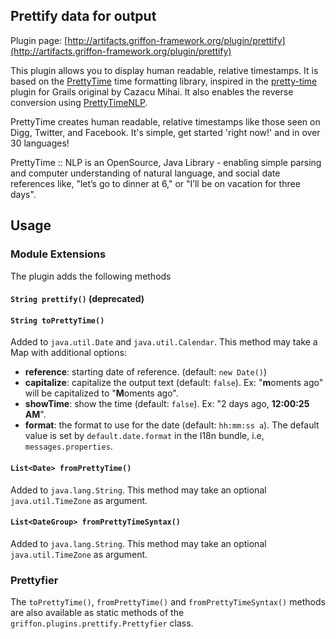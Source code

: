 
Prettify data for output
------------------------

Plugin page: [http://artifacts.griffon-framework.org/plugin/prettify](http://artifacts.griffon-framework.org/plugin/prettify)


This plugin allows you to display human readable, relative timestamps. It is based
on the [PrettyTime][] time formatting library, inspired in the [pretty-time][]
plugin for Grails original by Cazacu Mihai. It also enables the reverse conversion
using [PrettyTimeNLP][].

PrettyTime creates human readable, relative timestamps like those seen on Digg,
Twitter, and Facebook. It's simple, get started 'right now!' and in over 30 languages!

PrettyTime :: NLP is an OpenSource, Java Library - enabling simple parsing and computer
understanding of natural language, and social date references like, "let’s go to dinner
at 6," or "I’ll be on vacation for three days".

## Usage ##

### Module Extensions ###

The plugin adds the following methods

#### `String prettify()` (deprecated) ####

#### `String toPrettyTime()` ####

Added to `java.util.Date` and `java.util.Calendar`. This method may take a Map with additional options:

 * __reference__: starting date of reference. (default: `new Date()`)
 * __capitalize__: capitalize the output text (default: `false`). Ex: "**m**oments ago"
  will be capitalized to "**M**oments ago".
 * __showTime__: show the time (default: `false`). Ex: "2 days ago, **12:00:25 AM**".
 * __format__: the format to use for the date (default: `hh:mm:ss a`). The default
   value is set by `default.date.format` in the I18n bundle, i.e, `messages.properties`.

#### `List<Date> fromPrettyTime()` ####

Added to `java.lang.String`. This method may take an optional `java.util.TimeZone` as argument.

#### `List<DateGroup> fromPrettyTimeSyntax()` ####

Added to `java.lang.String`. This method may take an optional `java.util.TimeZone` as argument.

### Prettyfier ###

The `toPrettyTime()`, `fromPrettyTime()` and `fromPrettyTimeSyntax()` methods are
also available as static methods of the  `griffon.plugins.prettify.Prettyfier` class.

[PrettyTime]: http://ocpsoft.org/prettytime
[PrettyTimeNLP]: http://ocpsoft.org/prettytime/nlp
[pretty-time]: http://grails.org/plugin/pretty-time

